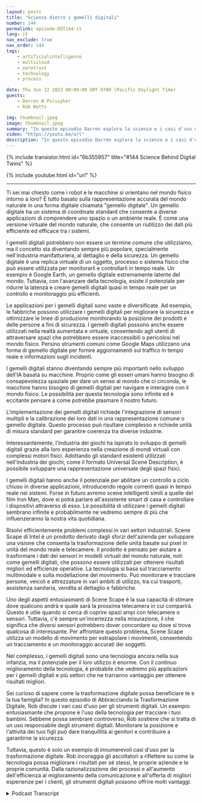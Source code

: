 ```yaml
---
layout: posts
title: "Scienza dietro i gemelli digitali"
number: 144
permalink: episode-EDT144-it
lang: it
nav_exclude: true
nav_order: 144
tags:
    - artificialintelligence
    - multicloud
    - zerotrust
    - technology
    - process

date: Thu Jun 22 2023 00:00:00 GMT-0700 (Pacific Daylight Time)
guests:
    - Darren W Pulsipher
    - Rob Watts

img: thumbnail.jpeg
image: thumbnail.jpeg
summary: "In questo episodio Darren esplora la scienza e i casi d'uso della tecnologia dei gemelli digitali con l'architetto principale di ScheneScape di Intel."
video: "https://youtu.be/url"
description: "In questo episodio Darren esplora la scienza e i casi d'uso della tecnologia dei gemelli digitali con l'architetto principale di ScheneScape di Intel."
---
```


<div>
{% include transistor.html id="6b355957" title="#144 Science Behind Digital Twins" %}

{% include youtube.html id="url" %}
</div>

---

Ti sei mai chiesto come i robot e le macchine si orientano nel mondo fisico intorno a loro? È tutto basato sulla rappresentazione accurata del mondo naturale in una forma digitale chiamata "gemello digitale". Un gemello digitale ha un sistema di coordinate standard che consente a diverse applicazioni di comprendere uno spazio o un ambiente reale. È come una versione virtuale del mondo naturale, che consente un riutilizzo dei dati più efficiente ed efficace tra i sistemi.

I gemelli digitali potrebbero non essere un termine comune che utilizziamo, ma il concetto sta diventando sempre più popolare, specialmente nell'industria manifatturiera, al dettaglio e della sicurezza. Un gemello digitale è una replica virtuale di un oggetto, processo o sistema fisico che può essere utilizzata per monitorarli e controllarli in tempo reale. Un esempio è Google Earth, un gemello digitale estremamente latente del mondo. Tuttavia, con l'avanzare della tecnologia, esiste il potenziale per ridurre la latenza e creare gemelli digitali quasi in tempo reale per un controllo e monitoraggio più efficienti.

Le applicazioni per i gemelli digitali sono vaste e diversificate. Ad esempio, le fabbriche possono utilizzare i gemelli digitali per migliorare la sicurezza e ottimizzare le linee di produzione monitorando la posizione dei prodotti e delle persone a fini di sicurezza. I gemelli digitali possono anche essere utilizzati nella realtà aumentata e virtuale, consentendo agli utenti di attraversare spazi che potrebbero essere inaccessibili o pericolosi nel mondo fisico. Persino strumenti comuni come Google Maps utilizzano una forma di gemello digitale per fornire aggiornamenti sul traffico in tempo reale e informazioni sugli incidenti.

I gemelli digitali stanno diventando sempre più importanti nello sviluppo dell'IA basata su macchine. Proprio come gli esseri umani hanno bisogno di consapevolezza spaziale per dare un senso al mondo che ci circonda, le macchine hanno bisogno di gemelli digitali per navigare e interagire con il mondo fisico. Le possibilità per questa tecnologia sono infinite ed è eccitante pensare a come potrebbe plasmare il nostro futuro.

L'implementazione dei gemelli digitali richiede l'integrazione di sensori multipli e la calibrazione dei loro dati in una rappresentazione comune o gemello digitale. Questo processo può risultare complesso e richiede unità di misura standard per garantire coerenza tra diverse industrie.

Interessantemente, l'industria dei giochi ha ispirato lo sviluppo di gemelli digitali grazie alla loro esperienza nella creazione di mondi virtuali con complessi motori fisici. Adottando gli standard esistenti utilizzati nell'industria dei giochi, come il formato Universal Scene Description, è possibile sviluppare una rappresentazione universale degli spazi fisici.

I gemelli digitali hanno anche il potenziale per abilitare un controllo a ciclo chiuso in diverse applicazioni, introducendo regole correnti quasi in tempo reale nei sistemi. Forse in futuro avremo scene intelligenti simili a quelle del film Iron Man, dove si potrà parlare all'assistente smart di casa e controllare i dispositivi attraverso di esso. Le possibilità di utilizzare i gemelli digitali sembrano infinite e probabilmente ne vedremo sempre di più che influenzeranno la nostra vita quotidiana.

Risolvi efficientemente problemi complessi in vari settori industriali. Scene Scape di Intel è un prodotto derivato dagli sforzi dell'azienda per sviluppare una visione che consenta la trasformazione delle unità basate sui pixel in unità del mondo reale e telecamere. Il prodotto è pensato per aiutare a trasformare i dati dei sensori in modelli virtuali del mondo naturale, noti come gemelli digitali, che possono essere utilizzati per ottenere risultati migliori ed efficienze operative. La tecnologia si basa sul tracciamento multimodale e sulla modellazione del movimento. Può monitorare e tracciare persone, veicoli e attrezzature in vari ambiti di utilizzo, tra cui trasporti, assistenza sanitaria, vendita al dettaglio e fabbriche.

Uno degli aspetti entusiasmanti di Scene Scape è la sua capacità di stimare dove qualcuno andrà e quale sarà la prossima telecamera in cui comparirà. Questo è utile quando si cerca di coprire spazi ampi con telecamere o sensori. Tuttavia, c'è sempre un'incertezza nella misurazione, il che significa che diversi sensori potrebbero dover concordare su dove si trova qualcosa di interessante. Per affrontare questo problema, Scene Scape utilizza un modello di movimento per estrapolare i movimenti, consentendo un tracciamento e un monitoraggio accurati dei soggetti.

Nel complesso, i gemelli digitali sono una tecnologia ancora nella sua infanzia, ma il potenziale per il loro utilizzo è enorme. Con il continuo miglioramento della tecnologia, è probabile che vedremo più applicazioni per i gemelli digitali e più settori che ne trarranno vantaggio per ottenere risultati migliori.

Sei curioso di sapere come la trasformazione digitale possa beneficiare te e la tua famiglia? In questo episodio di Abbracciando la Trasformazione Digitale, Rob discute i vari casi d'uso per gli strumenti digitali. Un esempio entusiasmante che propone è l'uso della tecnologia per tracciare i tuoi bambini. Sebbene possa sembrare controverso, Rob sostiene che si tratta di un uso responsabile degli strumenti digitali. Monitorare la posizione e l'attività dei tuoi figli può dare tranquillità ai genitori e contribuire a garantirne la sicurezza.

Tuttavia, questo è solo un esempio di innumerevoli casi d'uso per la trasformazione digitale. Rob incoraggia gli ascoltatori a riflettere su come la tecnologia possa migliorare i risultati per sé stessi, le proprie aziende e le proprie comunità. Dalla razionalizzazione dei processi e all'aumento dell'efficienza al miglioramento della comunicazione e all'offerta di migliori esperienze per i clienti, gli strumenti digitali possono offrire molti vantaggi.



<details>
<summary> Podcast Transcript </summary>

<p></p>

</details>
